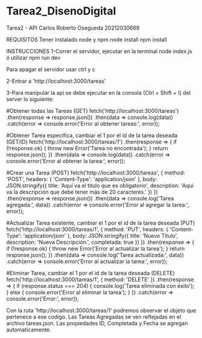 # Tarea2_DisenoDigital
Tarea2 - API 
Carlos Roberto Osegueda 20212030669

REQUISITOS
Tener instalado node y npm
node install
npm install

INSTRUCCIONES
1-Correr el servidor, ejecutar en la terminal
node index.js 
ó utilizar
npm run dev

Para apagar el servidor usar ctrl y c

2-Entrar a 'http://localhost:3000/tareas'

3-Para manipular la api se debe ejecutar en la consola (Ctrl + Shift + I) del server lo siguiente:

#Obtener todas las Tareas (GET)
fetch('http://localhost:3000/tareas')
    .then(response => response.json())
    .then(data => console.log(data))
    .catch(error => console.error('Error al obtener tareas:', error));

#Obtener Tarea especifica, cambiar el 1 por el id de la tarea deseada (GET/ID)
fetch('http://localhost:3000/tareas/1')
    .then(response => {
        if (!response.ok) {
            throw new Error('Tarea no encontrada');
        }
        return response.json();
    })
    .then(data => console.log(data))
    .catch(error => console.error('Error al obtener la tarea:', error));


#Crear una Tarea (POST)
fetch('http://localhost:3000/tareas', {
    method: 'POST',
    headers: {
        'Content-Type': 'application/json'
    },
    body: JSON.stringify({
        title: 'Aquí va el titulo que es obligatorio',
        description: 'Aqui va la descripción que debe tener más de 20 caracteres.'
    })
})
.then(response => response.json())
.then(data => console.log('Tarea agregada:', data))
.catch(error => console.error('Error al agregar la tarea:', error));


#Actualizar Tarea existente, cambiar el 1 por el id de la tarea deseada (PUT)
fetch('http://localhost:3000/tareas/1', {
    method: 'PUT',
    headers: {
        'Content-Type': 'application/json'
    },
    body: JSON.stringify({
        title: 'Nuevo Título',
        description: 'Nueva Descripción.',
        completada: true
    })
})
.then(response => {
    if (!response.ok) {
        throw new Error('Error al actualizar la tarea');
    }
    return response.json();
})
.then(data => console.log('Tarea actualizada:', data))
.catch(error => console.error('Error al actualizar la tarea:', error));

#Eliminar Tarea, cambiar el 1 por el id de la tarea deseada (DELETE)
fetch('http://localhost:3000/tareas/1', {
    method: 'DELETE'
})
.then(response => {
    if (response.status === 204) {
        console.log('Tarea eliminada con éxito');
    } else {
        console.error('Error al eliminar la tarea');
    }
})
.catch(error => console.error('Error:', error));


Con la ruta 'http://localhost:3000/tareas/1' podremos observar el objeto que pertenece a ese codigo.
Las Tareas Agregadas se ven reflejadas en el archivo tareas.json.
Las propiedades ID, Completada y Fecha se agregan automaticamente.
